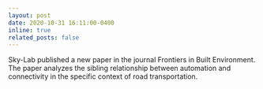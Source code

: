 ```yaml
---
layout: post
date: 2020-10-31 16:11:00-0400
inline: true
related_posts: false
---
```


Sky-Lab published a new paper in the journal Frontiers in Built Environment. The paper analyzes the sibling relationship between automation and connectivity in the specific context of road transportation.
